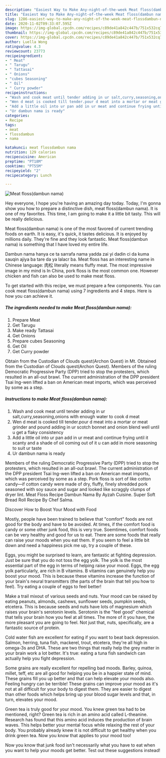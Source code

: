 ```yaml
---
description: "Easiest Way to Make Any-night-of-the-week Meat floss(dambun nama)"
title: "Easiest Way to Make Any-night-of-the-week Meat floss(dambun nama)"
slug: 1286-easiest-way-to-make-any-night-of-the-week-meat-flossdambun-nama
date: 2020-11-02T09:33:07.595Z
image: https://img-global.cpcdn.com/recipes/c89de41a842c447b/751x532cq70/meat-flossdambun-nama-recipe-main-photo.jpg
thumbnail: https://img-global.cpcdn.com/recipes/c89de41a842c447b/751x532cq70/meat-flossdambun-nama-recipe-main-photo.jpg
cover: https://img-global.cpcdn.com/recipes/c89de41a842c447b/751x532cq70/meat-flossdambun-nama-recipe-main-photo.jpg
author: Luella Wong
ratingvalue: 4.3
reviewcount: 23773
recipeingredient:
- " Meat"
- " Tarugu"
- " Tattasai"
- " Onions"
- "cubes Seasoning"
- " Oil"
- " Curry powder"
recipeinstructions:
- "Wash and cook meat until tender adding in ur salt,curry,seasoning,onions with enough water to cook d meat"
- "Wen d meat is cooked till tender.pour d meat into a mortar or meat grinder and pound adding in ur scotch bonnet and onion blend well until u get a flaky consistency"
- "Add a little oil into ur pan add in ur meat and continue frying until it scanty and a shade of oil coming out of it u can add in more seasoning to suit ur taste"
- "Ur dambun nama is ready"
categories:
- Recipe
tags:
- meat
- flossdambun
- nama

katakunci: meat flossdambun nama 
nutrition: 129 calories
recipecuisine: American
preptime: "PT18M"
cooktime: "PT55M"
recipeyield: "2"
recipecategory: Lunch

---
```



![Meat floss(dambun nama)](https://img-global.cpcdn.com/recipes/c89de41a842c447b/751x532cq70/meat-flossdambun-nama-recipe-main-photo.jpg)

Hey everyone, I hope you're having an amazing day today. Today, I'm gonna show you how to prepare a distinctive dish, meat floss(dambun nama). It is one of my favorites. This time, I am going to make it a little bit tasty. This will be really delicious.

Meat floss(dambun nama) is one of the most favored of current trending foods on earth. It is easy, it's quick, it tastes delicious. It is enjoyed by millions daily. They're fine and they look fantastic. Meat floss(dambun nama) is something that I have loved my entire life.

Dambun nama hanya ce ta sarrafa nama yadda zai yi dadin ci da kuma sauqin ajiya ba tare da ya lalacr ba. Meat floss has an interesting name in Chinese language: 肉松 literally means fluffy meat. The most impressive image in my mind is In China, pork floss is the most common one. However chicken and fish can also be used to make meat floss.


To get started with this recipe, we must prepare a few components. You can cook meat floss(dambun nama) using 7 ingredients and 4 steps. Here is how you can achieve it.

<!--inarticleads1-->

##### The ingredients needed to make Meat floss(dambun nama):

1. Prepare  Meat
1. Get  Tarugu
1. Make ready  Tattasai
1. Get  Onions
1. Prepare cubes Seasoning
1. Get  Oil
1. Get  Curry powder


Obtain from the Custodian of Clouds quest(Archon Quest) in Mt. Obtained from the Custodian of Clouds quest(Archon Quest). Members of the ruling Democratic Progressive Party (DPP) tried to stop the protesters, which resulted in an all-out brawl. The current administration of the DPP president Tsai Ing-wen lifted a ban on American meat imports, which was perceived by some as a step. 

<!--inarticleads2-->

##### Instructions to make Meat floss(dambun nama):

1. Wash and cook meat until tender adding in ur salt,curry,seasoning,onions with enough water to cook d meat
1. Wen d meat is cooked till tender.pour d meat into a mortar or meat grinder and pound adding in ur scotch bonnet and onion blend well until u get a flaky consistency
1. Add a little oil into ur pan add in ur meat and continue frying until it scanty and a shade of oil coming out of it u can add in more seasoning to suit ur taste
1. Ur dambun nama is ready


Members of the ruling Democratic Progressive Party (DPP) tried to stop the protesters, which resulted in an all-out brawl. The current administration of the DPP president Tsai Ing-wen lifted a ban on American meat imports, which was perceived by some as a step. Pork floss is sort of like cotton candy—if cotton candy were made of dry, fluffy, finely shredded pork seasoned with soy sauce and sugar and looked like scraggly clumps of dryer lint. Meat Floss Recipe Dambun Nama By Ayzah Cuisine. Super Soft Bread Roll Recipe By Chef Salma. 

Discover How to Boost Your Mood with Food


Mostly, people have been trained to believe that "comfort" foods are not good for the body and have to be avoided. At times, if the comfort food is candy or some other junk food, this is very true. Soemtimes, comfort foods can be very healthy and good for us to eat. There are some foods that really can raise your moods when you eat them. If you seem to feel a little bit down and need a happiness pick me up, try a couple of these.

Eggs, you might be surprised to learn, are fantastic at fighting depression. Just be sure that you do not toss the egg yolk. The yolk is the most essential part of the egg in terms of helping raise your mood. Eggs, the egg yolk particularly, are rich in B vitamins. B vitamins can genuinely help you boost your mood. This is because these vitamins increase the function of your brain's neural transmitters (the parts of the brain that tell you how to feel). Try eating a couple of eggs to feel better!

Make a trail mixout of various seeds and nuts. Your mood can be raised by eating peanuts, almonds, cashews, sunflower seeds, pumpkin seeds, etcetera. This is because seeds and nuts have lots of magnesium which raises your brain's serotonin levels. Serotonin is the "feel good" chemical that tells your brain how you feel at all times. The more of it you have, the more pleasant you are going to feel. Not just that, nuts, specifically, are a fantastic source of protein.

Cold water fish are excellent for eating if you want to beat back depression. Salmon, herring, tuna fish, mackerel, trout, etcetera, they're all high in omega-3s and DHA. These are two things that really help the grey matter in your brain work a lot better. It's true: eating a tuna fish sandwich can actually help you fight depression. 

Some grains are really excellent for repelling bad moods. Barley, quinoa, millet, teff, etc are all good for helping you be in a happier state of mind. These grains fill you up better and that can help elevate your moods also. Feeling hungry can be terrible! These grains can improve your mood as it's not at all difficult for your body to digest them. They are easier to digest than other foods which helps bring up your blood sugar levels and that, in turn, elevates your mood.

Green tea is truly good for your mood. You knew green tea had to be mentioned, right? Green tea is rich in an amino acid called L-theanine. Research has found that this amino acid induces the production of brain waves. This helps better your mental focus while relaxing the rest of your body. You probably already knew it is not difficult to get healthy when you drink green tea. Now you know that applies to your mood too!

Now you know that junk food isn't necessarily what you have to eat when you want to help your moods get better. Test out  these suggestions  instead!

